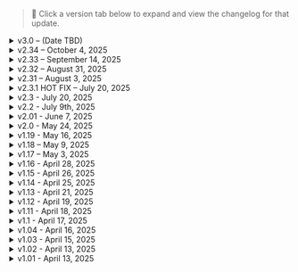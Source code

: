 > 📌 Click a version tab below to expand and view the changelog for that update.

<details>
<summary>v3.0 – (Date TBD)</summary>

# NEW GAME REQUIRED FOR 3.0!!!

Chrome and Blood 3.0 features a large gameplay rework that re-centers the list on meaningful progression, and brutal enemies. Changes include CyberwareEX additional slots, Better Netrunning subnet implementation, tuned ammo economy, weapons, driving, UI, graphics, enemy reinforcements, enemy alert state behaviour, and enemy quickhacking behaviour to match the new pacing. Additionally, mods that felt like overkill or random player cosmetics have been purged.

---

## CyberEx Slots tweaked to the following milestones:
- Extra Operating System Slot: `Edgerunner` 
- Extra Nervous System Slot: `Air Dash Level 3` 
- Extra Musculoskeletal System Slot: `Juggernaut` 
- Extra Frontal Cortex Slot: `Overclock Level 3` 
- Extra Cardiovascular Slot: `Adrenaline Rush Level 3` 
- Extra Integumentary Slot: `Built Different` 
- Extra Legs Slot: `Air Dash Level 1` 

---

## Better Netrunning Tweaks

The “one breach unlocks all” model has been removed. Networks now have independent security layers. You must breach *each subnet individually* (cameras, turrets, NPC access, etc.).

- Subnet access persists **8 in-game hours** after breaching a network before resetting.
- Remote Breach is now possible (cameras, turrets, vehicles, computers).
- Remote Breach success costs **100% total RAM**.
- Remote Breach failure **locks the network for 15 in-game minutes**.

### The following milestones are required to unlock quickhacks without the need for breaching (vanilla behaviour):

**Cyberdeck Tier**
- Basic Devices: `Tier 1 `
- Cameras: `Tier 2`
- Turrets: `Tier 3`
- NPCs (Covert): `Tier 3+` 
- NPCs (Combat): `Tier 4`
- NPCs (Control): `Tier 4+`
- NPCs (Ultimate): `Tier 5`

**INT Requirement**
- Basic Devices: `5 `
- Cameras: `9`
- Turrets: `12 `
- NPCs (Covert): `14 `
- NPCs (Combat): `16 `
- NPCs (Control): `18 `
- NPCs (Ultimate): `20` 

**Enemy Tier Caps (quickhacks will only work UP TO the enemy tier listed below)**
- NPCs (Covert): `Officer `
- NPCs (Combat): `Elite `
- NPCs (Control): `Boss`
- NPCs (Ultimate): `Maxtac`

---

## Armor Revamp (ArmorUp)

### What Changed
Armor is no longer passive damage reduction. It is now **Armor Integrity**, a consumable layer of protection that absorbs physical damage until depleted.

- 1 Armor = 1.5 Armor Integrity
- As long as Integrity > 0%, physical damage is reduced by **90%**
- 30% increased armor effectiveness (each point of armor grants 30% more damage reduction, meaning you stack reduction faster)
- Damage Reduction now reduces **integrity loss**, not incoming damage
- Integrity does **not** passively regenerate
- Must repair via Ripperdoc or ArmorUp consumables

This converts armor from infinite passive mitigation into a managed resource. The player is rewarded for timing, positioning, and disengagement.

---

## Combat & Enemy Scaling

### Player Scaling
Power creep at high levels has been toned down:
- Lvl 40: `-5% outgoing damage`
- Lvl 50: `-10% outgoing damage`
- Lvl 60: `-15% outgoing damage`
- Mechs take **1.0x** damage (was 1.5x)
- Monowire: `+10% baseline damage`

### Enemy Scaling
Enemies now scale harder back into the player at high levels:
- Lvl 40: `+4% damage to V`
- Lvl 50: `+8% damage to V`
- Lvl 60: `+12% damage to V`

### Bosses
- Non–Beat-on-the-Brat bosses:  
  - Health Multiplier:  `2.6×` (was 1.5×)  
  - Damage Multiplier: `1.3×` (was 1.2×)
- Beat on the Brat bosses:
  - Slight nerf to health and damage multipliers (more fair at low chrome)
- MAX-TAC:
  - Health Multiplier: `1.4×` (was 1.2×)  
  - Damage multiplier unchanged

---

## Economy Adjustments

- Increased buy price of **Memory Chips** (Neuralware)
- Increased buy price of **Sabbath Atelier Glock pistols**
- Removing weapon mods now require you to go to a vendor and pay a fee of 1k per mod upon selling the weapon, or dismantling the weapon altogether to get your mods back.

---

## Ammo & Crafting
- Slightly nerfed max ammo limits for sniper and shotgun weapons to 20 & 40 respectively.
- Increased the price multiplier for sniper and shotgun weapons to 10x and 20x respectively. (you can only even carry 20/40 at a time, so this evens out.)

**Craft Yields For Ammo Crafting**
| Type | Per Craft |
|------|-----------|
| Handgun | 72 |
| Heavy | 144 |
| Shotgun | 10 |
| Sniper | 5 |

Craft cost = 8 components → takes ~4–5 crafts to cap each ammo pool PER AMMO TYPE.
---

## Weapon Tweaks
### Nerfed armor piercing muzzle attachments to the following:
- Rare: `+10% headshot multiplier, +10% armor penetration `
- Epic: `+15% headshot multiplier, +15% armor penetration` 
- Legendary: `+20% headshot multiplier, +20% armor penetration`

---

## Driving & Handling

Vehicle physics reworked for more responsive handling:
- Easier drift entry and exit
- Higher responsiveness for braking/turning/acceleration

---

## LHUD & UI Tweaks

- LHUD UI elements contextual triggers tweaked to make more sense. Health and Stamina appear if not at 100% in combat, minimap appears when holding right click to zoom or in a vehicle, combat UI elements appear when weapon is drawn.
- Loot markers on the standard profile has been changed to "Line Of Sight" instead of only visible through scanning. Immersive profile is still *scanning only.*

---

## Graphical Tweaks

ENV Tuner settings adjusted to fix extreme glare and overbloom:
- Reduced blinding daylight exposure
- Improved nighttime visibility
- A custom Chrome & Blood HUD PAINTER preset was added to establish a color palette identity for the list.

---

## Enemy Reinforcements

- Minimum delay to call backup lowered to **18 seconds**

---

## Enemy Quickhacks & Netrunners

### Net Runners
- Netrunner spawn rates across different factions has been buffed across the board.
- Enemy behaviour concerning quickhacks has been nerfed. Only actual netrunners and elites/bosses can trace the player, after receiving a direct quickhack. (Previously, they could trace the player if ANY enemy on the network was hacked.)
- **NO** enemy types can utilize the system collapse quickhack anymore.

### Hacks
- Minimum time for quickhacks from same enemy: 20 seconds 
- Minimum Delay between any two hacks: 10 seconds

This means an individual enemy can only hack the player every 20 seconds, and globally the player can't be hacked more than once every 10 seconds.

---

## Stealth Behavior

- Enemies are now more cautious after entering an "alert" state (searching for the player, but not actively in combat) and have a randomized time range for when every enemy in the alert state will go back to normal. 

This will force the player to actually analyze each enemies patterns, and add an element of unpredictability.

---
## Mod Changes
### 🆕 Additions (General)

- Added **Armor Up** `v1.0.3`
- Added **More Cautious and Chaotic Enemies** `v1.0`
- Added **E3 Smart Windows** `v1.1`
- Added **Semimaru Quest Restart Bug Fix** `v1.1`
- Added **Silver Pixel Cinema Gates Game Bug Patch** `v1.0`
- Added **ENV Tuner** `v1.1.0.0s`
- Added **Engine Oil** `v3.81.4`
- Added **Stats Bar UI Fix** `v1.0.0`
- Added **Vehicle Handling Settings** `2.3.1`
- Added **Item Records Fixes** `v1.0`
- Added **Crimson Echo - HUD Painter Preset** `v1.0`
- Added **Better Netrunning Fix** `v0.6.2`
- Added **Even More Hackers (Global Hacking cooldowns)** `v1.0`
- Added **Extract Weapon Mods in Shops** `v2.1`
- Added **Ghosts of Night City Pt 1** `v2.21`
- Added **Ghosts of Night City Pt 2** `v2.21`
- Added **Echoes Of Loss** `v2.21`
- Added **People of Night City** `v2.21`
- Added **Echoes of Joy** `v2.22`
- Added **Realistics Faster Metro** `v1.1`
- Added **Better UI Charact Lighting - Portrait Edition** `v2.0`
- Added **City Of Dreams menu Backgrounds** `v1.5`
- Added **Immersive Vik** `v2.1`

---

### 🆕 Additions (Standard Profile)

- Added **Scav Jacket** `v1.2`
- Added **Bodytag** `v1.0`
- Added **Wraith's Coat** `v0.4`
- Added **Crystaljock Bomber Refit** `v1.3`
- Added **Alex's Pants** `v0.1`
- Added **Reeds Coat** `v0.8`
- Added **Oda's Panths** `v2.0`
- Added **Long Coat Dynamic** `v0.11`

---

### 🆕 Additions (Immersive Profile)

*(No immersive-only additions for this update)*

---

### 🔄 Updates (General)

- Updated **Virtual Atelier** to `1.4.7`
- Updated **Say Something Damn It** to `v1.12`
- Updated **Melee Attacks Fixes And Enhancements** to `v0.41.0`
- Updated **Romance Hangouts Enhanced** to `v2.3`
- Updated **Panam Romance Enhanced** to `v2.6.1`
- Updated **Judy Romanced Enhanced** to `2.4.1`
- Updated **Hot Fuzz** to `v3.1.2`
- Updated **Extra Iconics** to `v2.1`
- Updated **Camo Partial CD** to `v2.0.2`
- Updated **Trace Position Overhaul** to `v2.1.2`
- Updated **Radial Breach** to `1.2.2`
- Updated **Revised Backpack** to `v0.9.1.2`
- Updated **Immersive Fixers** to `1.v.1`
- Updated **Uqest Vehicle Motion Fixes** to `1.2`
- Updated **NCART Train Motion Fixers** to `v1.2`
- Updated **Gorilla Grapply** to `v1.4`
- Updated **Genesis** to `v0.9.6.1`
- Updated **458 Spider** to `v0.9.2.1`

- Updated **DLSS Swapper** to `1.2.1`
---

### 🔄 Updates (Standard Profile)

- Updated **Snake Sneaking Suit** to `v1.1`

---

### 🔄 Updates (Immersive Profile)

- Updated **Virtual Atelier Delivery** to `v1.0.9`

---

### 🗑 Removals (General)

- Removed **Natural Iris Glow**
- Removed **NPC CCXL Hair Mod**
- Removed **Beanie's CCXL Hair**
- Removed **Alocarme Hair 25**
- Removed **Better Armor Tooltips**
- Removed **Black Sclera Version - Kiroshi**
- Removed **Casion Aviators**
- Removed **CCXL Everyday Megapak**
- Removed **CCXL Sub Hair Pack AIO**
- Removed **CCXL Sub Hair Pack Frost**
- Removed **CC - Tied Up Hair**
- Removed **CyberEx Custom Expansion Mode Optional Config** (swapped for custom config)
- Removed **Cybereyes - Dual Moons**
- Removed **Cybereyes - Kiroshi**
- Removed **Cybereyes - Natural**
- Removed **Cybereyes - Phantom**
- Removed **FemV - Kylins Long Hair**
- Removed **Grenade Aim Slow Time**
- Removed **Hair 01 - Slickback Undercut**
- Removed **Kala's Messy Pixie Bob CCXL**
- Removed **Unlock Me a Slot and all associated weapon patches**
- Removed **ND_Adele Hair CCXL**
- Removed **ND_Elise Hair CCXL**
- Removed **ND _Mia hair CCXL**
- Removed **ND Updo Hair CCXL**
- Removed **Nova City - Night Vision**
- Removed **Rev's Cuts Hailey CCXL**
- Removed **Rogue's New Look**
- Removed **Rosanna Hair**
- Removed **Songbird's new look**
- Removed **Splash Logo City Nights**
- Removed **Unlock Me The Mods**
- Removed **Unlock Me Malorian**
- Removed **Veegee Pheonicia Hair**
- Removed **Veegee Roddy Hair**
- Removed **Monochrome UI HUD Painter Preset**
- Removed **Throwable Aim Slow Time**
- Removed **RAM Bar Fix** (replaced with Mod Settings version)
- Removed **Hyst Hair Collection**
- Removed **Multicolored Hair Pack**
- Removed **ND_Aeryn Hairs**
- Removed **Ripperdoc Service Charge**
- Removed **Nova City - Utils** (swapped with ENV Tuner)
- Removed **Health Perfect Display**
- Removed **Multicolored Hair Core**

---

### 🗑 Removals (Standard Profile)

*(No standard-profile-only removals for this update)*

---

### 🗑 Removals (Immersive Profile)

*(No immersive-profile-only removals for this update)*

---

**Live Hard. Die Chrome.**
</details>


<details>
<summary>v2.34 – October 4, 2025</summary>

## 🛠 Key Notes:
1. **You're a merc, V. Not a trash collector! (Economy Overhaul)**
   - **Core design:** Jobs and contracts (gigs, psychos, bounties) are now the main income source; loot serves as supplemental cash. This includes low-level bounty targets at NCPD type missions.
   - **Rewards: (100 - 20k range)** Boosted money shards, larger open-world money cache finds, and re-scaled activity earnings (fights, races, and arcades).
   - **Quests & Gigs: (15k - 100k range)** All fixer payouts re-tiered with clearer progression—late-game fixers (Rogue, Hands, Wakako) now pay significantly more.
   - **Cyberpsychos & Bounties: (35k - 60k range)** Non-lethal captures pay a premium; Named boss-level bounties deliver large single-contract rewards.
   - **Phantom Liberty: (15k - 200k range)** Hands and El Capitan gigs scaled up; main quest cash rewards up to 200k to reflect the high stakes of the PL DLC quest line.
   - **Prices & Sinks: (Least Expensive items - 20k / Most Expensive Items - 1 mil)** Weapons, vehicles, cyberware, and quickhacks re-priced to create a smoother mid-game and meaningful late-game economy.
   - **Sell Prices:** Weapons sell for `75%` less than vanilla prices, while cyberware sells for `25%` more. This was done to drive home the fact V is a merc who should be paid from jobs, not collecting & selling whatever trash they find on the street.
   
2. Minimal combat tweaks overall; Immersive profile received some more realism (reloading discards whatever ammo was still in your magazine) while the standard profile picked up FreeRunner.

3. Added some more graphical, clothing, vehicle, and QoL type mods.

4.  [Black Budget - Iconic Cyberarms Pack](https://www.nexusmods.com/cyberpunk2077/mods/24673) added to the list.

5.  "Romanced Enhanced" mods reenabled. "Romance Hangouts Enhanced" still disabled, pending updates.

6.  [FAQ](https://github.com/qcargile/Chrome-Blood/blob/main/Modlist/FAQ.md) created.

---

### 🆕 Additions (General):

- Added **Praedy’s 77 Rexture 2K** `v1.1`
- Added **Enable Advert Animations** `v2.11`
- Added **Elite Screen – Realistic** `v2.3.0`
- Added **Always Best Quality Adverts** `v4.0.2.31`
- Added **Actually Smart Weapons** `v3.1`
- Added **Tougher Security Turrets** `v0.1`
- Added **Ram Bar Fix – Mod Settings** `v1.0`
- Added **NCPD Cache – Unlock Me a Slot Patch** `v1.0`
- Added **Path of Glory Afterlife Scene Bug Fixes** `v1.0`
- Added **Path of Glory Shuttle Scene Restore Gun Equip** `v1.0`
- Added **Easier Counter Attack** `v1.0`
- Added **Air Inertia Returns** `v1.2`
- Added **Shuriken Tornado Grenade** `v1.0`
- Added **458 Spider** `v0.9.2`
- Added **Vehicle Resources** `v1.0.4`
- Added **Genesis X** `v0.9.5`
- Added **Auto Block Bullet and Deflect** `f1.01`
- Added **Health Percent Display** `v1.2`
- Added **Deceptious Quest Core Utilities and Settings** `v1.1.1`
- Added **Black Budget – Iconic Cyberarms Pack** `v1.1`
- Added **Repeatable NCPD Gigs** `v0.0.0.15`
- Added **Quest Vehicle Motion Fixes** `v1.0.0`

---

### 🔄 Updates (General):

- Updated **Ram Bar Fix** to `v1.2`
- Updated **Nitrous** to `v1.5.1`
- Updated **Reinforcements System** to `v1.1.3`
- Updated **Gone Away** to `v1.0`
- Updated **Rita Wheeler Romanced** to `v2.5.1`
- Updated **Aurore Romanced** to `v1.2.1`
- Updated **Deceptious Bug Fixes** to `v1.2.4`
- Updated **Ammo Limiter** to `v2.5.1`
- Updated **Encore** to `v3.0.1`
- Updated **Flaming Crotch Man** to `v2.0.1`
- Updated **Kabuki Gun Range Enhanced** to `v1.2.1`
- Updated **ETO 2K** to `v1.3`
- Updated **Parking Spots Enhanced** to `v1.2.3`
- Updated **Californication** to `v3.0.1`
- Updated **One More Light** to `v2.1.3`
- Updated **Hot Fuzz** to `v3.0.3`
- Updated **Cronos** to `v1.1`
- Updated **Max Tac Silencer** to `v1.1`
- Updated **Immersive Rippers Dogtown** to `v1.3`
- Updated **Inventory Adjustments Hub** to `v1.3`
- Updated **NCPD Cache – New Iconic Weapons** to `v1.0.1`
- Updated **Fix Advert Animations** to `v1.1`
- Updated **Browser Extension Framework** to `v0.9.7`
- Updated **AudioWare** to `v1.5`
- Updated **They Will Remember** to `v1.8`
- Updated **Flaming Crotch Man Romanced** to `v2.1`
- Updated **Californication** to `v3.1`
- Updated **Encore** to `v3.1`
- Updated **One More Light** to `v2.1.4`
- Updated **Hot Fuzz** to `v3.1`
- Updated **Better Quality Sort** to `v2.0`
- Updated **They Will Remember** to `v1.8.3`
- Updated **Untrack Quest Ultimate** to `v3.3.2`
- Updated **Native Settings UI Side Menu Addon** to `v1.3.11`
- Updated **Radial Breach** to `v1.1.3`
- Updated **CET** to `v1.37.1`
- Updated **Deceptious Quest Core** to `v3.1.2`
- Updated **Non-Canon Romances Enhanced**
- Updated **Chrome Ballistics – Weapon Rebalance** to `v2.31`

---
### Removals (General):

- Streamined AIO Hud
- All Vanilla Clothes Atelier Store
---

### 🆕 Additions (Standard Profile Only):

- Added **Monday Set – Archive XL** `v1.0`
- Added **Casual Style Outfit** `f1.01`
- Added **Combat Wear – Archive XL** `v1.0`
- Added **Tottes x Zwei Imperator Dress** `v1.0`
- Added **Snake Sneaking Suit** `v1.0`
- Added **Tactical Style Outfit Pt4** `v1.0`
- Added **Tactical Style Outfit Pt3** `f1.01`
- Added **Denim Edgerunner Set** `v3.0`
- Added **The RVC00n Dumpster 2** `v56.0`
- Added **Netrunner’s Coat – TQ – Jade (Fem)** `v1.0`
- Added **Netrunner’s Coat – TQ – Jade (Masc)**
- Added **TQT Atelier** `v1.1`
- Added **Axellysse – Street Outfit** `v1.1`
- Added **Free Runner** `v1.0.1`
- Added **Casual Style Outfit** `v1.0`
- Added **Snake Sneaking Suit (Fem)** `v1.0`

---

### 🔄 Updates (Standard Profile Only):

- Updated **Peachu Atelier Store** to `v10.0`
- Updated **Veegee Shop 3** to `v1.3.4`
- Updated **Axellysse Virtual Atelier** to `v4.1`
- Updated **NC Fashion Virtual Atelier** to `v10.0.0.0.g`

---

### 🆕 Additions (Immersive Profile Only):

- Added **Better Enemy Health Bar (LHUD)** `v1.0`
- Added **Preview Damage Color Fix (LHUD)** `v2.17.1`
- Added **Manual Reload** `v1.2.4`
- Added **Discard Ammo on Reload** `v1.2.8.5`

---

### 🔄 Updates (Immersive Profile Only):

- Updated **Pay to Go** to `v1.4`
- Updated **Fast Travel Time** to `v1.41`
- Updated **Wannabe Edgerunner** to `v2.3.2`

---

**Live Hard. Die Chrome.**
</details>


<details>
<summary>v2.33 – September 14, 2025</summary>

## SAVE COMPATIBLE WITH v2.32!! NEW GAME NOT NEEDED.

## 🛠 Key Notes:
1. General compatibility update for Cyberpunk 2077 official patch 2.31.  
2. Some mods have been temporarily disabled as they require updates for the latest game patch.  
3. Added a few extra weapons and immersive profile mods.  

---

### 🆕 Additions:

- Added **Fast Travel Time** `v1.2`
- Added **Pay to Go** `v1.3`
- Added **John Wick Combat Master Pistol** `v1.7`
- Added **Arasaka JSH-X12 Nobunaga** `v1.1`
- Added **Devil Sword Vergil** `v2.0.1`
- Added **Exclusive Items Unlocker** `v1.2`
- Added **Biotechnica Cache** `v1.0.2`
- Added **Biotechnica Cache - Unlock Me a Slot Patch** `v1.0`

---

### 🔄 Updates:

- Updated **General Shadows Fix** to `v0.75`
- Updated **Browser Extension Framework** to `v0.9.6`
- Updated **Trigger Mode Control** to `v2.8.1`
- Updated **Looting QoL** to `v1.8`
- Updated **Dark Future** to `v1.4.2`
- Updated **Loot Icons Extension** to `v1.53`
- Updated **Codeware** to `v1.18`
- Updated **Tyger Cache** to `v1.0.3`
- Updated **CET** to `v1.37`
- Updated **ArchiveXL** to `v1.26`
- Updated **Database Fixes** to `f1.09`
- Updated **RedData** to `v0.9`
- Updated **RedFileSystem** to `v0.15`
- Updated **Untrack Quest Ultimate** to `v3.3`
- Updated **RED4ext** to `v1.29.1`
- Updated **Ammo Limiter** to `v2.4`
- Updated **Radial Breach** to `v1.1.1`
- Updated **Say Something Damn It** to `v1.10.1`
- Updated **Auto Drive Enhanced** to `v0.0.0.14`
- Updated **Redscript** to `v0.5.31`
- Updated **Black Chrome** to `v1.1.10`
- Updated **Chrome Ballistics – Weapon Rebalance** to `v2.3`
- Updated **Chrome & Blood Modlist Settings** to `v1.17`
- Updated **Night City Visuals Nulled** to `v3.1.10`

---

### 🗑 Removals:

- Removed **King Code**
- Removed **Ugly Building Removed**
- Removed **Threadscape**
- Removed **CPU Optimization**

---

**Live Hard. Die Chrome.**
</details>


<details>
<summary>v2.32 – August 31, 2025</summary>

## SAVE COMPATIBLE WITH v2.31!! NEW GAME NOT NEEDED.

## 🛠 Key Notes:
1. This update introduces a new immersive profile built for **hardcore realism**, emphasizing gameplay over cosmetics or UI convenience:

   - **Dark Future**: Adds environmental darkness, needs management, and minimizes player reliance on UI.
   - **Immersive Cyberware**: Locks basic features like scanner, inventory, and healthbar behind cyberware upgrades.
   - **Limited HUD**: Disables key UI elements during combat, driving, and stealth to increase immersion.
   - **Wannabe Edgerunner**: Introduces cyberpsychosis mechanics as a tradeoff for excessive cyberware usage.
   - **Virtual Atelier Delivery**: Adds timed delivery delays to virtual shop purchases, encouraging planning.

   All cosmetic mods (e.g., body types, clothing, customization) are disabled in this profile to maintain focus on challenge and progression.  
   The standard profile remains unchanged with all customization and quality-of-life features intact.
2. Modded weapon progression has been reworked. Sabbath weapons now appear across Tiers 1–5 and are only accessible through their own atelier. Other added weapons appear in stores at level 33 or in secret placements.
3. Many bugs fixed, with major mod updates and compatibility checks.
4. CyberwareEX cyberware slot unlocks reworked to the following progression perk milestones:
   - Legs: `Air Dash 3/3`
   - Arms: `Ambidextrous`
   - Integumentary: `License To Chrome 2/3`
   - Cardiovascular: `Adrenaline Rush 3/3`
   - Frontal Cortex: `Overclock 3/3`
   - Eyes: `Focus 2/2`
   - OS: `Edgerunner`
5. Economy rebalance: increased payouts for quests, gigs, and shards. Cyberpsychos now reward 15,000 for kills and 25,000 for non-lethal takedowns.

---

### 🆕 Additions:

- Added **HD Reworked Project Ultra Quality** `v2.0`
- Added **Map Nuclear Explosion Fix** `v0.1`
- Added **Stamina Consumption Fix** `v1.0`
- Added **Bounty Class Stars Fix** `v1.0.0.2`
- Added **Ragdoll Execution Fix** `v1.0.2.0`
- Added **Animals Cache** `v1.0.3`
- Added **Animals Cache - Unlock Me A Slot Patch** `v1.0`
- Added **Auto Drive Enhanced** `v0.0.0.13`
- Added **Limited HUD** `v2.21.4`
- Added **Dark Future** `v1.4.1.0a`
- Added **Wannabe Edgerunner** `v2.3.1`
- Added **Immersive Cyberware** `v1.0.2`
- Added **Gold Plated Interface - Immersive Cyberware Patch** `v1.0.2`
- Added **Raito Labs - Immersive Cyberware Patch** `v1.1`
- Added **Stealth Runner - Immersive Cyberware Patch** `v1.0`
- Added **Raven Gemini II - Immersive Cyberware Patch** `v1.0.2`
- Added **Responsive V** `v1.3.1`
- Added **Say Something Damn It** `v1.9`
- Added **Nova City - Utils** `v1.2.0.0u`
- Added **Weapon Handling Control** `v2.2.1`
- Added **Humanity - Wannabe Edgerunner Compatibility Patch** `v1.0`
- Added **Buzzsaw VFX Fix** `v1.0`
- Added **Cyberware Improved** `v1.0`
- Added **Low Quality Crowd No More** `v0.15`
- Added **Ugly Building Removed** `v0.14`
- Added **High Res NPC Bodies** `v0.1`
- Added **Melee Weapon Pack** `v1.0`
- Added **M79 and MX25 Grenade Launchers** `v1.0`
- Added **Electric Hellfire** `v1.2`
- Added **Virtual Atelier Delivery** `v1.0.7`
- Added **The Tumbler** `v1.0.1`
- Added **Reinforcements System – Infinite Combat Loop Fix** `v1.1.1`
- Added **Input QoL** `v1.0`
- Added **Threadscape** `v1.1`
- Added **Disassembled Weapons for Recipes** `v1.0.1`
- Added **Hold to Overclock While Scanning** `v1.0.1`

---

### 🔄 Updates:

- Updated **Mute Loading ScreensPL** to `v1.3`
- Updated **Aim Reveals Enemies** to `vf1.03a`
- Updated **ArchiveXL** to `v1.25`
- Updated **Night City Things Nulled** to `v2.3.250720.0`
- Updated **Night City Fog Nulled** to `v3.1`
- Updated **Night City Visuals Nulled** to `v3.1.8`
- Updated **They Will Remember** to `v1.7.4`
- Updated **Reinforcements System** to `v1.1.2`
- Updated **Metro Pocket Guide** to `v1.2.1`
- Updated **Melee Attacks Fixes and Enhancements** to `v0.39`
- Updated **Retrothrusters QoL** to `v1.3`
- Updated **Gorilla Grapple** to `v1.3`
- Updated **Hot Fuzz** to `v3.0.2`
- Updated **Neural Chipware Expansion** to `v1.2.1`
- Updated **Rita Wheeler Romanced** to `v2.5`
- Updated **Quickhack Fixes** to `v1.2.20`
- Updated **Blur Begone** to `v1.25.3`
- Updated **Mox Cache New Iconic Weapons** to `v1.0.2`
- Updated **Ducati Supersport** to `v1.3`
- Updated **Mitsubishi Eclipse** to `v1.8`
- Updated **Better Bike Animations - Fem V** to `v1.01`
- Updated **Better Quality Sort** to `v1.2.2`
- Updated **Immersive Shooting AI** to `v1.0.2`
- Updated **Immersive Time Skip** to `v2.2.1`
- Updated **Flaming Crotch Man Romanced** to `v2.0`
- Updated **Weather Switcher** to `v1.6.1`
- Updated **Vehicle Summon Tweaks - Sorting** to `v2.3.1`
- Updated **Vehicle Summon Tweaks - Dismiss** to `v2.3.2`
- Updated **Vehicle Durability Display - Top** to `v1.1`
- Updated **More Mods More Fun** to `f1.03`
- Updated **New Quest - Encore** to `v3.0`
- Updated **Loot Icons Extension** to `v1.52`
- Updated **Immersive Bike Camera** to `v2.33`
- Updated **Untrack Quest Ultimate** to `v3.2`
- Updated **Native Settings UI Side Menu Addon** to `v1.3.9`
- Updated **New Quest - Californication** to `v3.0`
- Updated **Redscript and CET Mods Settings** to `v1.2.3`
- Updated **Improved NCPD Map Filters** to `v2.1.1`
- Updated **Audioware** to `v1.4.7`
- Updated **Economy Punk** to `v3.4`
- Updated **Virtual Atelier** to `v1.4.6`
- Updated **Devel Sixteen** to `v1.2`
- Updated **More Weapon And Inventory Filters** to `v2.1`
- Updated **Mark To Sell** to `v2.5.3`
- Updated **Enhanced Craft** to `v4.0.6`
- Updated **Revised Backpack** to `v0.9.1`
- Updated **Named Saves** to `v2.6.2`
- Updated **Muted Markers** to `v2.3.4`
- Updated **Always First Equip** to `v2.1.1`
- Updated **Virtual Car Dealer** to `v2.2.8`
- Updated **RedFileSystem** to `v0.14.1`
- Updated **RedData** to `v0.8.1`
- Updated **Extra Hands** to `v2.2.1`
- Updated **Alternative Berserk** to `v1.0.2`
- Updated **Custom Quickslots** to `v5.1.7`
- Updated **Immersive Fixers** to `v1.4`
- Updated **Heat Converter** to `v1.2.1`
- Updated **Megingjord** to `v1.3.3`
- Updated **Jarngreipr** to `v1.3.3`
- Updated **Extra Berserks** to `v1.2.2`
- Updated **Looting QoL** to `v1.7`
- Updated **Sort Ripperdoc Inventory** to `v1.1`
- Updated **Redscript** to `v0.5.30`
- Updated **Virtual Atelier Delivery** to `v1.0.7`
- Updated **Streaming Bug Workaround** to `v0.25`

---

### 🗑 Removals:

- Removed **2BT Mizutani Shion**
- Removed **Harder Gunfights**
- Removed **No Shooting Delay**
- Removed **Big Bad Burya**
- Removed **Advanced Implant Technologies – Virtual Atelier and Patches**
- Removed **Raito Labs – Virtual Atelier**
- Removed **DR-10 Wormhole and Patches**
- Removed **Enhanced Byakko**
- Removed **Herrera Outlaw Weiler**
- Removed **Laser Sword – Pulse**
- Removed **OneslowZZ Watches**
- Removed **T40 Uragan**
- Removed **Stealth Finishers**
- Removed **Wilson’s Sparkler**
- Removed **Prototype Thermal Longsword – Ignis**
- Removed **Cyberware Improved Series (replaced with new consolidated version)**
- Removed **Appearance Menu Mod**
- Removed **Ultimate Kill Counter**

---

**Live Hard. Die Chrome.**

</details>

<details>
<summary>v2.31 – August 3, 2025</summary>

## SAVE COMPATIBLE WITH v2.3.1!! NEW GAME NOT NEEDED.

## 🛠 Key Notes:
1. Continued compatibility, refinement, and performance tuning post-2.3.
2. More military gear, more outfit variety, and visuals.
3. Bugfixes and clean-up of broken/obsolete mods.

---

### 🆕 Additions:

- Added **Multicolored Hair Pack All in One** `v1.1`
- Added **Aeryn Hairs** `v1.0`
- Added **Vehicle Exit Fix** `v1.0`
- Added **Streaming Bug Workaround** `v0.12`
- Added **Smart Gun Lock Speed Fixes** `v1.0`
- Added **Quest Trigger Fixes** `v1.2`
- Added **Quiet Menus** `v2.30`
- Added **Axellysse - Execution Pants** `v1.0`
- Added **Baggy Street Pants – Both** `v1.0`
- Added **Breezy Shoe Emporium** `v2.0`
- Added **Kota Boots – Both V** `v1.0`
- Added **Tactical Style Outfit Pt 2** `v1.0`
- Added **Casual Style Outfit Pt31** `v1.2`
- Added **No Game Pause When Using Phone or Radio – All in One** `v1.0`
- Added **ReLUX – All Foods** `v1.0`
- Added **ReLUX – Delamain HQ**
- Added **ReLUX – El Coyote Cojo** `v1.0`
- Added **ReLUX – H10 V's Apartment** `v1.0`
- Added **Blur Begone** `v1.25`
- Added **Night City Fog Nulled** `v2.3.250728`
- Added **Night City Things Nulled** `v2.3.250720`
- Added **High Fashion Netrunner Suits** `v3.1.3`

---

### 🔄 Updates:

- Updated **Streamlined AIO** to `v1.21`
- Updated **They Will Remember** to `v1.6.1`
- Updated **Backpack Search** to `v1.2.1`
- Updated **Stealthrunner** to `v1.8.3`
- Updated **Military Combat Armor** to `v3.1`
- Updated **ReLUX – Misty's** to `v1.1.0`
- Updated **ReLUX – Vik's** to `v1.1.0`
- Updated **Ammo Limiter** to `v2.2.4`
- Updated **Eve Elysion Combat Outfit** to `v1.1`
- Updated **Axellysse Virtual Atelier** to `v3.5`
- Updated **Breezy's Thrift Shop** to `v24`
- Updated **Veegee Shop 3** to `v1.3`
- Updated **Audioware** to `v1.4.6`
- Updated **ETO 2K** to `v1.2`
- Updated **Nova City 2** to `v2.2.3`
- Updated **Immersive Bike Camera** to `v2.3`
- Updated **Kerry Interactions Enhanced** to `v2.1`
- Updated **River Romanced Enhanced** to `v2.4`
- Updated **Panam Romanced Enhanced** to `v2.6`
- Updated **Quickhack Fixes** to `v1.2.19`
- Updated **Judy Romanced Enhanced** to `v2.4`
- Updated **ReLUX – Afterlife** to `v1.2`
- Updated **ReLUX – Cottage** to `v1.1`
- Updated **ReLUX – Judy's Apartment** to `v1.1`
- Updated **ReLUX – River's House** to `v1.1`
- Updated **ReLUX – The Rescue** to `v1.2`
- Updated **Ricochet Redux** to `v4.1.2`
- Updated **Zenitex Virtual Atelier** to `v4.0.2`
- Updated **Zenitex Core Dependency** to `v3.2`
- Updated **Military Balaclava Pack** to `v1.3`
- Updated **Replace Weapon Mods** to `v1.3`
- Updated **Crafting Component Quantity Text** to `v0.0.0.5`
- Updated **Bikes of Dark Future** to `v1.23`
- Updated **Ripperdoc Service Charge** to `v1.4`
- Updated **Better Quality Sort** to `v1.2.1`
- Updated **Suppressor Pack 2 – Darker Textures** to `v1.1`
- Updated **Cyber Drift** to `v2.3`
- Updated **Chrome Ballistics – Weapon Rebalance** to `v2.1`
- Updated **Filter Saves By Lifepath and Type** to `v1.0`
- Updated **Nola and Aquelyras Feminine Atelier** to `v3.1`
- Updated **DLSS Swapper** to `v1.2.0.3`
- Updated **Deceptious Bug Fixes** to `v1.2.3`
- Updated **Elegant Outfit** to `v1.1`
- Updated **Swimwear Devil** to `v1.1`
- Updated **Swimwear Mystique** to `v1.2`
- Updated **Travel Outfit** to `v1.2`
- Updated **Techsuit with Cat Ears** to `v1.2`
- Updated **Tachy Outfit** to `v1.2`

> 🔄 Also updated and/or added **Scorpion Tank Military Series** including:
- Military Tactical Vest & Garment Support
- Military Panam Pants & Garment Support
- Military Armor Pads
- Military Ballistics Mask & Garment Support
- Military Combat Armor
- Ops-Core FAST Helmet & Garment Support
- Military Ballistic Vest (including Alt Pouches and Alt Vest)
- Military Combat Boots
- Zenitex Stealth Suit
- Zenitex Combat Googles
- Military Pistol Holsters & Garment Support
- Zenitex Military Backpack & Garment Support
- Military Combat Jacket & Garment Support
- Zenitex Combat Gloves & Garment Support
- Military Combat Pants & Garment Support

---

### 🗑 Removals:

- Removed **Wannabe Edgerunner**
- Removed **Quickhacks Memory Counter**
- Removed **Walk by Default**
- Removed **VTK Tattoo**
- Removed **Slaught-O-Matic QoL**
- Removed **Slaught-O-Matic Platinum**
- Removed **Slaught-O-Matic Jackpot**
- Removed **Neuro Tattoos**
- Removed **Enhanced Bullet Block and Deflect**
- Removed **CNRK-Tattoo Studio**
- Removed **Body Tattoo 04 Replacer**
- Removed **Eliminate Crouching and Aim Vignette**
- Removed **Quickhack Queue Devices**
- Removed **Night City Fog Nulled – Interior**
- Removed **Night City Fog Nulled – Exterior**
- Removed **Cyberarms Collection 2.0**
- Removed **Smart Frames Enhanced**
- Removed **Praedy's 77 Retexture**
- Removed **SCOFIL Virtual Atelier**
- Removed **Not So Good Draw Distance**
- Removed **Always Best Quality For Adverts**
- Removed **Eliminate Crouching and Aiming Vignetting Effects**
- Removed **Unchainned Texture - CHainned AIO**
- Removed **Humanity - W.E. Compatiblity Patch**
- Removed **Optical Camo Realism and Utility** (Not needed as we have Optical Camo Realism and Utility - Partial CD)

---

**Live Hard. Die Chrome.**

</details>


<details>
<summary>v2.3.1 HOT FIX – July 20, 2025</summary>

## 🛠️ Key Notes:
1. Mainly just key updates to mods for 2.3 that were causing bugs.  
2. Also added [Eve Elysion Combat Outfit](https://www.nexusmods.com/cyberpunk2077/mods/22803) cause I thought it looked badass :p

---

### 🆕 Additions:

- Added **Lamborghini Murciélago** `v1.0`  
- Added **Night City Fog Nulled – Heavy Hearts** `v1.0`  
- Re-added **Streamlined HUD** (updated for 2.3) `v1.2`
- Added **Eve Elysion Combat Outfit** `v1.0`

---

### 🔄 Updates:

- Updated **Extra Hands** to `v2.2`  
- Updated **Fix Flickering Particles** to `v0.12`  
- Updated **Inplace Sectors Nulled** to `v0.12`  
- Updated **Not So Good Draw Distance** to `v3.01`  
- Updated **Night City Fog Nulled – Exterior** to `v2.3.250720`  
- Updated **Night City Fog Nulled – Interior** to `v2.3.250720`  
- Updated **NC Fashion Virtual Atelier** to `v9.0`

---

### 🗑 Removals:

- Removed **R35 Nomad**  
- Removed **Infinite Wave**

---

**Live Hard. Die Chrome.**

</details>


<details>
<summary>v2.3 - July 20, 2025</summary>

## SAVE COMPATIBLE WITH CHROME AND BLOOD v2.2 AND GAME PATCH 2.21!!! NEW GAME NOT NEEDED.

## 🧠 Key Notes:
1. Full updates for patch 2.3. Please report any and all bugs as you find them. I did my best to eliminate mods that were broken, but there's bound to be things I missed.
2. Introduction of [Chrome Ballistics - Weapon Rebalance](https://www.nexusmods.com/cyberpunk2077/mods/22819?tab=description) to bring weapon base DPS to that low TTK mark that we all enjoy.
3. General mod updates, as always.
4. Harder Gunfights & No Shooting Delay have been disabled while i test how I like [Immersive Shooting AI](https://www.nexusmods.com/cyberpunk2077/mods/22782)

---

### 🆕 Additions:

- Added **Removed Aiming and Crouching Vignetting Effects** `v1.0`  
- Added **Not So Good Draw Distance** `v3.0`  
- Added **Immersive Shooting AI** `v1.0.1`  
- Added **Camo Realism** `v1.1`  
- Added **Crystal Coat Fix** `v5.3`  
- Added **Infinite Wave** `v1.1`
- Added Chrome Ballistics - Weapon Rebalance `v1.0`


---

### 🔄 Updates:

- Updated Chrome and Blood Modlist Settings to `1.14`
- Updated **Always Best Quality Adverts** to `v4.0.2.3`  
- Updated **Unchainned Textures – Chainned AIO** to `v5.2`  
- Updated **Mod Settings** to `v0.2.21`  
- Updated **ArchiveXL** to `v1.24`  
- Updated **Red4ext** to `v1.28`  
- Updated **Cyber Engine Tweaks** to `v1.36`  
- Updated **Input Loader** to `v0.2.3`  
- Updated **Quickhack Fixes** to `v1.2.18`  
- Updated **Non-canon Romances Enhanced** to `v1.0.1`  
- Updated **HUD Painter** to `v1.2`  
- Updated **Cop Killer** to `v2.26`  
- Updated **Trigger Mode Control** to `v2.7.8`  
- Updated **Ultimate Kill Counter** to `v1.14`  
- Updated **Nighty City Visuals Nulled** to `v2.3.250718`  
- Updated **Dog Town Visuals Nulled** to `v2.3.250718`  
- Updated **Cleaner Main Menu And Pause Menu** to `v2.3`  
- Updated **The Passenger Settings** to `v2.0`  
- Updated **Neural Chipware Expansion** to `v1.2`  
- Updated **Ammo Limiter** to `v2.2.3`  
- Updated **RedFileSystem** to `v0.14`  
- Updated **RedData** to `v0.8`  
- Updated **Muted Markers** to `v2.3.3`  
- Updated **Quickhack Hotkeys** to `v2.3`  
- Updated **Database Fixes** to `v1.08`  
- Updated **Economy Punk** to `v3.2`  
- Updated **Codeware** to `v1.17`  
- Updated **TweakXL** to `v1.11`  
- Updated **Virtual Car Dealer** to `v2.2.7`  
- Updated **Untrack Quest Ultimate** to `v3.1.1`  
- Updated **They Will Remember** to `v1.5.4`

---

### 🗑 Removals:

- Removed **Judy Message Tweaks**  
- Removed **Prop Paradise**  
- Removed **Slow Firing Rate on Longer Saves Bug Fix**  
- Removed **Guns Redone Overhauled**  
- Removed **JSK Better Mod Settings**  
- Removed **FERRARI SF90 XX STRADALE**  
- Removed **Streamlined HUD**

---

**Live hard. Die Chrome.**

</details>


<details>
<summary>v2.2 - July 9th, 2025</summary>

<details>
<summary>SAVE COMPATIBLE WITH v2.01 BY FOLLOWING THESE STEPS!</summary>

1. Travel to V's H10 starting apartment.
2. Make sure Judy/Panam/River/Kerry is not currently visiting AND that you do not have the Long/Short stay options waiting in the phone message(s) from the I really want to stay at your House mod series
3. Make a new manual save, and exit the game
4. Update the list
5. Reload the save you made in step 2, and you should be good to go. THIS WORKED FOR ME BUT I CAN NOT GUARANTEE 100% SAVE SAFES, YOU HAVE BEEN WARNED!

</details>

## ⚔️ Chrome & Blood v2.2 – Total Damage Rebalance

### 🧠 Key Notes:
1. Complete revamp of damage and weapon scaling, aiming for low TTK, and bringing every weapon archetype up to end game status. If you want to use a pistol the entire game, that's what I'm trying to make possible.
2. Huge list bloat purge to improve stability and fix a lot of user-reported bugs.
3. Standard mod updates to incorporate new features from authors.
4. More content through gun/clothing/vehicle mods.

---

### 🗑 Removals:

Removed All Advert Part 1  
Removed All Advert Part 2  
Removed All Advert Part 3  
Removed VTK Vanilla HD Body  
Removed Apartment Cats - Corpo Plaza  
Removed Apartment Cats - Dogtown  
Removed Apartment Cats - Japantown  
Removed Apartment Cats - Northside Motel  
Removed Apartment Cats - The Glen  
Removed Atone - Reset your Street Cred  
Removed Balatro Joker Locations  
Removed Bridging the Gap  
Removed Car Modification Shop  
Removed Combined Weapon Sound Mod  
Removed Dance Off  
Removed Dark Matter Club  
Removed DLC Liberation Protocol  
Removed Dogtown Airship  
Removed Dogtown Car Meet  
Removed E3 Smart Windows  
Removed Enable Advert Animations  
Removed Give Crafting Materials Widget  
Removed Higher TV Quality  
Removed Main Menu Music Replacer  
Removed Iconic Cyberware Store  
Removed Idle Anywhere  
Removed Immersive Bartenders  
Removed Immersive Food Vendors - Dogtown  
Removed Immersive Food Vendors  
Removed NCPD Hotline  
Removed Lean Anywhere  
Removed Lifepaths Matter  
Removed No Crowd Panic from Devices  
Removed No Crowd Panic from Stealth Activity  
Removed Open Road  
Removed NCI Watson  
Removed NCI Westbrook  
Removed Pet Your Cat  
Removed Playable Arcade Machines  
Removed Player Character Editor  
Removed Preem Scanner - Monochrome Addon  
Removed Preem Scanner - No Line Effect  
Removed Ragdoll Physics Overhaul  
Removed Really Want to Stay at Your House - Judy  
Removed Really Want to Stay at Your House - Kerry  
Removed Really Want to Stay at Your House - Panam  
Removed Really Want to Stay at Your House - River  
Removed Replacement Holy for Fast Travel  
Removed Restore Nebular  
Removed Sit Anywhere  
Removed Immersion Patch - The Hunt Missing Audio Patch  
Removed V's Edgerunners Mansion  
Removed Virtual Atelier Browser Extension  
Removed World Advert Configurator  
Removed NCI Santo Domingo  
Removed NIGHT CITY ALIVE  
Removed Night City Recolor  
Removed Dynamic Cherry Blossoms  
Removed NCI City Center  
Removed Diverse Death Screens  
Removed Ultra Fog Lite  
Removed Authentic Shift  
Removed Hotscenes  
Removed Hotscenes Addon  
Removed Missing Persons - Fixers Hidden Gems  
Removed NCI Heywood  
Removed NCI Badlands and Pacifica  
Removed Night City Interactions - Core  
Removed Advert Controller  
Removed Iconic Shops

---

### 🆕 Additions:

Added Sport Outfit v1.3  
Added ETO 2k v1.1  
Added Nova Scanner v1.0.2  
Added Nova Scanner - Alternate Reticle v1.0.2  
Added Axellysse - Virtual Atelier v3.3  
Added Axellysse Sport Set v1.0  
Added Sweet Summer Dress - Fem V v1.0  
Added EVE Nikke Boots v1.0  
Added Glamor Biker Outfit v1.0  
Added Casual Style Outfit Pt30 v1.04  
Added Crop Top Vol 6  
Added Nikke Scarlet Outfit and Hair v1.0  
Added Streetwear Pt3 - Male Only v1.0  
Added Nikke Modernia Outfit and Hair v1.0  
Added Tottes Segmenta v1.1  
Added Sporty Cropped Jacket - No Decals v1.0  
Added Vonnie Top v1.0  
Added Suppressor Pack 2 - v1.0  
Added Ruched Skirt v1.0  
Added Bugatti Tourbillion  
Added Dusty Eve Midsummer Alice v1.0  
Added Pistol Pack 3 - All Weapons and Attachment v1.0  
Added Mini Jumpsuit Fem V v1.0  
Added Dusty InesSuit v1.1  
Added SCOFIL Kriostech Military Outfit v1.0  
Added SCOFIL Virtual Atelier v1.1  
Added Tottes Braindance and Chill v1.0  
Added Axellysse Tech Top v1.1  
Added Rogue's Short Tank v1.0  
Added Casual Style Outfit Pt28 v1.0  
Added Tachy Outfit v1.0  
Added Lotus Evija v1.2  
Added Lotus Evija - Handling Update v1.21  
Added Vehicle Summon Tweaks - Sorting v2.2.2  
Added Four Seconds Outfit v1.0  
Added R35 Nomad Main v1.04  
Added Dark Flow Outfit v1.1  
Added Void Ducati Supersport v1.0.2

---

### 🔄 Updates:

Updated NCPD Cache - New Iconic Weapons to v1.0  
Updated Breezy's Thrift Shop to v22  
Updated NC Fashion Virtual Atelier to v9.0  
Updated Alvarix Custom Store Atelier to v3.4.1  
Updated N3 Atelier to v1.0  
Updated Tottes Atelier 2 to v1.18  
Updated Peachu Atelier Store to v9.0  
Updated Female Virtual Boutique to v5.8  
Updated They Will Remember to v1.5  
Updated Sabbath Virtual Atelier - Rare Attachments to v1.26  
Updated Extra Iconic to v2.0.3  
Updated Economy Punk to v3.0  
Updated Night City Fog Nulled - Exterior to v2.21  
Updated Night City Fog Nulled - Interior to v2.21  
Updated Dog Town Visuals Nulled to v2.21  
Updated Inventory Adjustments Hub to v1.2  
Updated Improved Distant Shadows to v0.3  
Updated Vehicle Summon Tweaks - Dismiss to v2.2  
Updated Quickhack Hotkeys to v2.2  
Updated Always First Equip to v2.1  
Updated Mod Settings to v0.2.18  
Updated Trigger Mode Control to v2.7.6  
Updated Immersive Timeskip to v2.2  
Updated Ammo Limiter to v2.1  
Updated Deceptious Bug Fixes to v1.1.16  
Updated One More Light to v2.1.2  
Updated Evelyn's Dress Variants to v4.0  
Updated Californication to v2.4  
Updated Hot Fuzz to v2.4  
Updated Immersive Rippers to v2.5  
Updated Bolt Shots Penetrate Cover to v1.0.3  
Updated Tyger Cache to v1.0.1  
Updated Mox Cache to v1.0.1  
Updated Better Quality Sort to v1.2  
Updated Appearance Menu Mod to v2.12.5  
Updated Immersive Fixer to v1.3.4  
Updated Reinforcements System to v1.0.6  
Updated Neuralware - Chipware Expansion to v1.1.12  
Updated Virtual Atelier to v1.4.5  
Updated Redscript and CET Mods Settings to v1.2.2  
Updated Chrome and Blood Modlist Settings to v1.13

---

**Live hard. Die Chrome.**

</details>


<details>
<summary>v2.01 - June 7, 2025</summary>

## SAVE COMPATIBLE WITH v2.0!! NEW GAME NOT NEEDED.

This will likely be the final update before the arrival of patch **2.3**.

**IMPORTANT:** Ahead of the 2.3 patch, make sure you [disable auto updates](https://wiki.redmodding.org/cyberpunk-2077-modding/for-mod-users/users-modding-cyberpunk-2077/users-downgrading-preventing-auto-updates) on Steam or GOG.  
Chrome & Blood **will not update** to 2.3 until *all major frameworks* have been verified and updated by the community.

### 🔑 Key Notes:
1. **Ammo Limiter** introduced to encourage actual inventory management — no more carrying infinite ammo into every fight.
2. **Damage Scaling and Balance - Extended** (created by me) added for additional tuning options.
3. More **weapon customization** with added suppressors and muzzles.
4. General mod maintenance and updates across the board.

---

### 🎮 Gameplay Additions:
- **Muzzle Attachment Pack** `v1.0`
- **Suppressor Pack** `v1.1`
- **Humanity - Cyber Psycho Missions** `v1.0`
- **Humanity - Cyber Psycho (Wannabe ER Patch)** `v1.0`
- **Ammo Limiter** `v1.2`
- **Bounties Restored** `v1.0.2`
- **SF90 Stradale** `v1.4`
- **Militech Particle Beam Rifle** `v1.2`
- **Damage Scaling and Balance - Extended** `v2.0`

---

### 🎨 Cosmetic Additions:
- **Alternative Hair Material** `v0.1`
- **Knotted Tee** `v1.0`
- **Axellysse - Butterfly Dress** `v1.0`
- **Eclipse Top** `v1.0`
- **Boudoi Pt 26** `v1.0`
- **LUT Switcher - Nova LUT Pack (HDR ONLY)** `v1.3.0`

---

### 🔄 Updates:
- **Chrome and Blood Modlist Settings** `v1.12`
- **Alvarix Custom Store** `v3.3.2`
- **Black Chrome** `v1.1.9`
- **Neuralware - Chipware Expansion** `v1.1.11`
- **Deceptious Bug Fixes** `v1.1.12`
- **Trigger Mode Control** `v2.7.5`
- **Movement and Camera Tweaks** `v1.41`
- **They Will Remember** `v1.4.2.1`
- **Deceptious Quest Core** `v3.1.1`
- **General Shadows Fix** `v0.61`
- **Night City Interactions - Core** `v3.5.3`
- **Advert Controller** `v4.02`
- **Virtual Atelier** `v1.4.4`
- **NCPD Uniform** `v1.1`
- **Sabbath Weapons and Attachment Shop** `v1.20`
- **Quickhack Fixes** `v1.2.17`
- **Reinforcements System** `v1.0.4`

---

### 🗑 Removals:
- **ICONIC - Character Creation Icon Framework**
- **Dodge RAM TRX**
- **Preem Weaponsmith**
- **Bai Moqing's Outfit**
- **Realistic Facial Details**
- **Scarlet's Outfit**
- **Togglable Feet**
- **Ultra Skin**

---

**Live hard. Die Chrome.**

</details>


<details>
<summary>v2.0 - May 24, 2025</summary>

<details>
<summary>SAVE COMPATIBLE WITH v1.19 BY FOLLOWING THESE STEPS!</summary>

1. Travel to V's H10 starting apartment.
2. Make a new manual save, and exit the game
3. Update the list
4. Reload the save you made in step 2, and you should be good to go. THIS WORKED FOR ME BUT I CAN NOT GUARANTEE 100% SAVE SAFES, YOU HAVE BEEN WARNED!

</details>

## 🚨 Chrome & Blood v2.0

Welcome to **Chrome & Blood v2.0** — a monumental update that trims bloat, boosts stability, and introduces the long-awaited [**Reinforcements mod**](https://www.nexusmods.com/cyberpunk2077/mods/21532) by [Phoenicia](https://next.nexusmods.com/profile/Phoenicia4?gameId=3333).

### 🔑 Key Points:
1. Removed tons of problematic and bloat-heavy mods.
2. Updated numerous core mods.
3. Slightly reworked vehicle handling and responsiveness.
4. **Added Reinforcements** — factions can now **call in backup mid-fight**. Even a street-level brawl can snowball into a multi-wave firefight. **Arasaka, Militech, and Animals** will hit you hardest, while groups like **Scavs** or **Voodoo Boys** provide a more manageable threat.

> 💡 **Tip:** Prioritize enemies who are attempting calls. On faction turf? Hit fast and vanish — reinforcements don't hesitate.

---

### 🆕 Additions:
- **Reinforcements System** `v1.0.2`
- **Missing Persons - Fixers Hidden Gems** `v2.2.2`
- **Limited Slip Differential** `v2.21.2`
- **Cyber Grip - NFS** `v2.2.1`
- **Psycho Killer Reward - Restored** `v1.0`
- **NCPD Uniform 2.0** `v1.05`
- **Tottes Netrun Outfit** `v1.2`

---

### 🔄 Updates:
- **Chrome and Blood Modlist Settings** `v1.11.1`
- **Codeware** `v1.16`
- **Deceptious Bug Fixes** `v1.1.11`
- **Hotscenes** `v5.32.1`
- **Revised Backpack** `v0.9.9`
- **Muted Markers** `v2.3.2`
- **Mark to Sell** `v2.5.2`
- **Enhanced Craft** `v4.0.5`
- **Always First Equip** `v2.0.8`
- **Yusei's Virtual Atelier** `v1.5`
- **Quickhack Fixes** `v1.2.16`
- **Tony's Adult Store** `v4.4`
- **Immersive Rippers** `v2.4`
- **Night City Interactions - Core** `v3.5`
- **NCI Addon - Heywood** `v1.3`
- **NCI Addon - Badlands & Pacifica** `v1.4`
- **More Mods More Fun** `v1.02`
- **Audioware** `v1.4.3`
- **ArchiveXL** `v1.23`
- **Neuralware - Chipware Expansion** `v1.1.9`
- **Veegee Shop 3** `v1.2.1`
- **ND Mini Dress with Dress** `v1.1`
- **Nitrous** `v1.4.1`

---

### 🗑 Removals:
- 4K Hand Cursor
- Actually Smart Weapons
- Dynamic License Plates
- Airstrike Fix
- Auto Drive
- Blade from the Bits
- Campo Orta
- Charm Quickhack
- Clear Windows - Cars Edition
- Comfy Living Props Vol. 1 & 2
- Custom Level Cap
- Cyberarms Patch
- Divided Faster Projectiles
- Dynamic NPC Items
- Endgame Rewards Expanded
- Fire and Explosions Texture Overhaul
- Gambling Props
- Gambling System - Roulette
- Gamepad Button Hold Indicator Fix
- Gripped Up
- H10 Apartment E3 Advertisements
- Here's Johnny
- Immersive Interactions
- Jenkins Tendons Airborne
- Jig Jig Unleashed
- Knife and Bullet Wounds
- Make All Vehicles Unlockable
- Nano Drone
- Night City Immersive Debris
- No More Duplicate NPC
- No Shoot Block When Aiming at Friendly NPCs
- Persistent Thrown Melee
- Phoebe Killer Leggings
- Radio OST
- Rebecca's Apartment DLC
- Remove Unremovable Scopes
- Smoother Dodge and Dash
- Stencil Text Enhanced
- Tartarus
- Trailer Home
- Vehicle Summon Tweaks - Paid Summon
- Need More Smoke
- Vehicle Smart Weapon
- Better Traffic Lights
- Better Crosswalks
- Cyber Grip - Increase
- Gambling System - Blackjack
- Fire FX Extras
- SCPIT - Dominant
- Lizzie's Braindances

---

**Live hard. Die Chrome.**

</details>


<Details> 
<summary>v1.19 - May 16, 2025</summary>

# SAVE COMPATIBLE WITH v1.18! NEW GAME NOT NEEDED.

### **🛠️ Patch Notes - `v1.19` - Update Patch**  

Another patch aimed at keeping the modlist up to date.  
**Key Points:**  
1. Updated several mods.  
2. Minor balancing tweaks (again).  
3. More clothing mods.  
4. Removed some slightly problematic mods.  

---

#### **🔄 Updates:**  
- Updated **Chrome and Blood Modlist settings** to **`v1.10`**
- Updated **Sabbath Weapons and Attachments Virtual Atelier** to **`v1.19`**  
- Updated **Nola and Aquelyras** to **`v2.9`**  
- Updated **Virtual Atelier** to **`v1.4.1`**  
- Updated **Dodge Ram TRX** to **`v0.5`**  
- Updated **Neuralware - Chipware Expansion** to **`v1.1.7.0.b`**  
- Updated **Granite Coat** to **`v1.2`**  
- Updated **Granite Top** to **`v1.2`**  
- Updated **The Bean Trunk - Virtual Atelier** to **`v2.19`**  
- Updated **Dusty Virtual Atelier** to **`v36`**  
- Updated **Veegee Shop 2** to **`v2.3`**  
- Updated **Alternative Quest Icons** to **`v1.2`**  
- Updated **Quickhack Fixes** to **`v1.2.14`**  
- Updated **SCPIT Engine Tweaks and Breathing** to **`v3.20.4`**  
- Updated **Rita Wheeler Romanced** to **`v2.4`**  
- Updated **They Will Remember** to **`v1.3.5`**  
- Updated **Lizzie's Braindances** to **`v2.05`**  
- Updated **Tony's Adult Store** to **`v4.2`**  
- Updated **Immersive Fixes** to **`v1.3.3`**  
- Updated **Ripperdoc Service Charge** to **`v1.3`**  
- Updated **Tottes Atelier 2** to **`v1.15`**  
- Updated **ND Female Virtual Boutique** to **`v5.7`**  
- Updated **Redscript and CET Mods Settings** to **`v1.2.2`**  
- Updated **Untrack Quest Ultimate** to **`v3.1`**  
- Updated **Hotscenes** to **`v5.31.1`**  
- Updated **Auto Drive** to **`v0.0.0.33`**  
- Updated **NC Fashion Virtual Atelier** to **`v9.0`**  

---

#### **🆕 Additions:**  
- Added **Crop Top Vol 5** **`v1.0`**  
- Added **Basic Cropped Tank** **`v2.0`**  
- Added **Rocker Corset** **`v1.0`**  
- Added **Hoodie Vest** **`v2.0`**  
- Added **Overalls Dress** **`v2.0`**  
- Added **Crop Top Vol 4** **`v2.0`**  
- Added **Lazy Boy Shorts** **`v1.0`**  
- Added **Pullover Crop** **`v2.0`**  
- Added **Unzipped Hoodie** **`v2.0`**  
- Added **Crop Top Vol 3** **`v2.0`**  
- Added **Cozy Cropped Sweater Vol 2** **`v2.0`**  
- Added **Cozy Cropped Sweater** **`v2.0`**  
- Added **Aurore's Pants** **`v1.0`**  
- Added **Evelyn's Dress Variants** **`v3.0`**  
- Added **Tight Jeans** **`v1.5`**  
- Added **Chic Skirt** **`v1.5`**  
- Added **Crop Top Variants** **`v2.0`**  
- Added **Johnny's Alt Pants** **`v2.5`**  
- Added **Edgerunner FEM V** **`v4.0`**  
- Added **BetterHMGs Nerfed** **`v1.0.0.6`**  

---

#### **🗑 Removals:**  
- Removed **Faster Elevators**  
- Removed **Modern Combat and FPS Effects**  
- Removed **Dynamic Graffiti**  
- Removed **Improved Environment LODs**

---

**Live Hard. Die Chrome.**  

</Details>


<Details> 
<summary>v1.18 – May 9, 2025</summary>

# SAVE COMPATIBLE WITH v1.17!! NEW GAME NOT NEEDED.

### **🛠️ Patch Notes - `v1.18` - Major Update**  

Huge patch aimed at keeping the modlist up to date.  
Update key points:  
1. Updated several mods.  
2. Significantly tweaked combat balancing. Playstyles that were not feasible due to overtuned enemies should feel much better.  
3. Added more clothing mods, graphics mods, and gameplay mods to help with player survivability.  
4. Added **Simple Flashlight**. *(Default Keybind set to Mouse Button 5)* Should significantly help with dark spaces in Night City.  

---

#### **🔄 Updates:**  
- Updated **Stealthrunner** to **`v1.8.2`**  
- Updated **TweakXL** to **`v1.10.10`**  
- Updated **Movement and Camera Tweaks** to **`v1.4`**  
- Updated **Veegee Shop 3** to **`v1.1.8`**  
- Updated **Military Balaclava Pack** to **`v1.1`**  
- Updated **Military Tactical Vest** to **`v3.4`**  
- Updated **ND Female Virtual Boutique** to **`v5.6`**  
- Updated **Mayo Virtual Atelier** to **`v1.2`**  
- Updated **Military Combat Jacket** to **`v1.2`**  
- Updated **Military Armored Ballistic Vest Garment Support** to **`v3.2`**  
- Updated **Military Armored Ballistic Vest** to **`v3.3`**  
- Updated **Military Panam Pants** to **`v3.4`**  
- Updated **Zenitex Atelier** to **`v3.9.3`**  
- Updated **Rockergirl Atelier** to **`v2.2`**  
- Updated **The Bean Trunk - Virtual Atelier** to **`v2.18`**  
- Updated **General Shadows Fixes** to **`v0.4`**  
- Updated **Nylon Pantyhose** to **`v2.2`**  
- Updated **Native Settings UI Side Menu Addon** to **`v1.38`**  
- Updated **Hotscenes** to **`v5.31`**  
- Updated **Redscript and CET Mods** to **`v1.2.1`**  
- Updated **NC Fashion Atelier** to **`v9.0`**  
- Updated **Judy Identity Privacy** to **`v1.1`**  
- Updated **Tottes Atelier 2** to **`v1.14`**  
- Updated **Advert Controller** to **`v4.0`**  
- Updated **Androids Adverts Extended** to **`v1.16`**  
- Updated **Immersive Night City Fixes** to **`v0.12`**  
- Updated **They Will Remember** to **`v1.3.4`**  
- Updated **ND After Midnight Outfit** to **`v1.1`**  
- Updated **Hyst Atelier Store** to **`v1.21`**  
- Updated **Quickhack Fixes** to **`v1.2.1`**  
- Updated **Lizzie's Braindances** to **`v2.4.1`**  
- Updated **Trigger Mode Control** to **`v2.7.3`**  
- Updated **Raetelier 2** to **`v1.3`**  
- Updated **Military Armor Pads** to **`v3.2.4`**  
- Updated **Breezy's Thrift Shop** to **`v17`**  
- Updated **Wannabe Edgerunner** to **`v2.2.6`**  
- Updated **Tony's Adult Store** to **`v4.1`**  
- Updated **Hotscenes Addon** to **`v5.23.2`**  
- Updated **Nova City 2** to **`v2.1`**  
- Updated **ReLUX - The Rescue** to **`v1.1.2`**  
- Updated **ReLUX - Misty's** to **`v1.0`**  
- Updated **ReLUX - Judy's Apartment** to **`v1.0.5`**  
- Updated **ReLUX - Afterlife** to **`v1.1.2`**  
- Updated **Dogtown Visuals Nulled** to **`v2.21.250504`**  
- Updated **Night City Visuals Nulled** to **`v2.21.250505`**  
- Updated **Weather Switcher** to **`v1.4`**  
- Updated **Mitsubishi Eclipse GSX** to **`v1.3`**  
- Updated **Cyborg Skull Mask** to **`v1.3`**  
- Updated **River Romanced Enhanced** to **`v2.3.1`**  

---

#### **🆕 Additions:**  
- Added **Cub's Closet** **`v12`**  
- Added **Military Combat Pants Garment Support** **`v1.2`**  
- Added **The Lamp Lighter - StreetlampTimeScale** **`v1.8`**  
- Added **Simple Flashlight** **`v2.5`**  
- Added **Night City Fog Nulled - Interior** **`v2.21.250504`**  
- Added **Night City Fog Nulled - Exterior** **`v2.21.250504`**  
- Added **Untrack Quest Ultimate** **`v3.0`**  
- Added **GRO Armor Pieces Improvements** **`v2.1`**  
- Added **Mayo Bootcut Pants** **`v1.0`**  
- Added **High Waist Leggings** **`v1.0`**  
- Added **Mayo Short Skirt** **`v1.0.1`**  
- Added **Mayo Tank Top** **`v1.0.1`**  
- Added **Net Pozer Jacket and Cyberdeck** **`v1.5`**  
- Added **Monochrome Clothing** **`v1.1`**  
- Added **Mayo - Long Zip Pants and Top Outfit** **`v1.0`**  
- Added **Mayo Low Waist Leggings** **`v1.0`**  
- Added **Mayo - Joggers** **`v1.0`**  
- Added **Mayo - Zip Up Shorts** **`v1.0`**  
- Added **Mayo - Late Night Outfit** **`v1.0`**  
- Added **Mayo - Mini Shorts** **`v1.0`**  
- Added **Mayo - Hot Dress** **`v1.0.1`**  
- Added **Backless Romper** **`v1.0`**  
- Added **Mayo - Goth Dress** **`v1.0`**  
- Added **Alkaline M Flat** **`v1.0`**  
- Added **Alkaline F Flat** **`v1.0`**  
- Added **Granite Top** **`v1.1`**  
- Added **Granite Pants** **`v1.1`**  
- Added **Granite Coat** **`v1.1`**  
- Added **SCPIT - Engine Tweaks and Breathing** **`v3.10.6`**  

---

#### **❌ Removals:**  
- Removed **2nd Amendment Online**  
- Removed **Bananas Market - Virtual Atelier**  
- Removed **French Glam Atelier Store**  
- Removed **Lime Atelier**  
- Removed **Silver Breezy Accessories**  
- Removed **Silver Breezy Store**  
- Removed **CyberCMD**  

---

**Live Hard. Die Chrome.**  

</Details>

<details>

# SAVE COMPATIBLE WITH v1.16!! NEW GAME NOT NEEDED.

<summary>v1.17 – May 3, 2025</summary>

### 🛠️ Minor Stability + Exposure Fixes
- Certain mods were causing crashes or conflict with visual systems and were removed.
- Extreme Exposure behavior caused by Nova City 2 has been fixed.
- Better Netrunning Settings have been slightly tweaked to provide an experience more in line with what I originally wanted.

---

### 🗑 Removals

- Removed `Customize Your Melee Weapons` and all associated patches  
- Removed `HUDitor`  
- Removed `Facial Customization Fix`  
- Removed `Preem Water`

---

### 🔄 Updates

- Updated `ArchiveXL` to **v1.22**  
- Updated `Weather Switcher` to **v1.3.1**

---

### ➕ Additions

- Added `Improved Vegetation LODs` **v3.2**  
- Added `Quickhacks Memory Counter` **v0.9.2**  
- Added `Reset Attributes Anytime` **v1.0.0.4**  
- Added `Authentic Shift` **v2.12.42**

---

**Live hard. Die chrome.**

</details>

<details>
<summary>v1.16 - April 28, 2025</summary>

# SAVE COMPATIBLE WITH v1.15.1!! NEW GAME NOT NEEDED.

### 🔧 Final Stability Pass & Cyberware Expansion

This update removes several problematic mods that were causing stutters, instability, or compatibility issues.  
In addition, the full **Cyberware Improved** line has now been integrated to further expand player customization and buildcrafting.

**Barring any new critical bug reports, this should be the last update for a while.**

Thanks to everyone who's submitted feedback so far — we're almost there.

**Live hard. Die Chrome.**

---

### 🆙 Updates

- Updated **Chrome and Blood Modlist Settings** to `v1.07`


---

### 🗑 Removals

- Removed **Egghanced Blood Puddles**
- Removed **Egghanced Blood FX v2**
- Removed **Blur Begone - Preem Windows Addon**
- Removed **Delamain Combat Mode - Replacer**
- Removed **Universal Raytraced Player Shadows**
- Removed **The Lamp Lighter**
- Removed **SPC TV Screen**
- Removed **SPC Open**
- Removed **Preem Beards**
- Removed **Nova Traffic - Modded Vehicles in Traffic**
- Removed **HQ Food - Real Nicola**
- Removed **HQ Food - Real Chromanticore**
- Removed **Hotel Glass Wall Elevator**
- Removed **High-Res Vending Machines 2K**
- Removed **High-Res Stickers**
- Removed **Disappearing NPC and Vehicle Fix**
- Removed **Dirt Begone**
- Removed **Classic Drinks**
- Removed **Classic Cigarettes**
- Removed **Blur Begone**
- Removed **Blur Begone - Optical Camo**
- Removed **4x Poster Framework**
- Removed **4x Magazine Framework**
- Removed **4K Magazine Replacers**
- Removed **4K HQ Posters**
- Removed **Smoke Texture Overhaul**
- Removed **reFlash**
- Removed **reMedia**
- Removed **Preem Shores**
- Removed **Drive in Theater**

---

### ➕ Additions

- Added **Batmobile** `v1.1`
- Added **Cyberware Improved Modules**:
  - **Titanium Bones** `v1.0`
  - **Epimorphic Skeleton** `v1.0`
  - **Universal Booster** `v1.0`
  - **Stabber** `v1.0`
  - **Parabellum and Iconic** `v1.0`
  - **Shock Absorber and Iconic** `v1.0`

</details>

<details>
<summary>v1.15 - April 26, 2025</summary>

# SAVE COMPATIBLE WITH v1.14!! NEW GAME NOT NEEDED.

### 🖼️ Graphics Finalization & Visual Stability Pass

This patch finalizes the graphics foundation for **Chrome & Blood**.

**Ray Tracing (RT) and Path Tracing (PT)** setups combined with **Ultra Plus** should now have **exponentially better stability**.  
All graphics mods were carefully reviewed, and any causing instability, bugs, or minor visual degradation have been removed.

Some important notes for users:
- 🌟 **If you have an HDR monitor**, select an appropriate LUT via LUT Switcher for proper tone mapping.
- 📸 **UI exposure flash warning**: After exiting menus (map, inventory, vehicle call, etc.), you may see a brief spike in brightness — this is normal and resets within a second.

🛠️ Please continue reporting any graphical issues to help fine-tune the experience!

**Live hard. Die Chrome.**

---

### 🆙 Updates

- Updated **Ultra Plus** to `v6.2.2`
- Updated **Ultra Skin** to `v2.2`
- Updated **Immersive Night City Fixes** to `v0.9`

---

### ➕ Additions

- Added **Unchainned Texture - Chained AIO** `v5.1`
- Added **Faster Rainmap and Distance Shadow** `v0.1`
- Added **Night City Visuals Nulled** `v2.2.2`

---

### 🗑 Removals

- Removed **reGlass 2.0 Part A**
- Removed **reGlass 2.0 Part B**
- Removed **Disappearing NPC and Vehicle Fix**
- Removed **FX Begone - Cybermask Reduced**
- Removed **Improved Vegetation LODs**
- Removed **METRO Glass**
- Removed **Not So Good Draw Distance**
- Removed **Nova LUT 3** (replaced by LUT Switcher packs)
- Removed **Preem Fixes - Cloth**
- Removed **Preem Fixes - Cloth and Tarps**
- Removed **Preem Fixes - Metal**
- Removed **Preem Fixes - Little China**
- Removed **Preem Optics**
- Removed **Trash Begone - Bugs**
- Removed **Trash Begone - Floating Debris**
- Removed **Trash Begone - Core**
- Removed **Unchainned Textures - Undisdain**
- Removed **Enhanced Textures Overall**
- Removed **Microblend Fix**
- Removed **Dog Town Upscaled Lasers 2k**

</details>

<details>
<summary>v1.14 - April 25, 2025</summary>

# SAVE COMPATIBLE WITH v1.13!! NEW GAME NOT NEEDED.

### 🎨 LUT Freedom + Bug Fixes

This update includes minor bug fixes and a major addition: **LUT Switcher 2**.  
You can now change your game's LUT *on the fly* using the CET menu — giving you access to **hundreds of visual styles** mid-game. Tailor the tone of your Night City to match your mood.

I’ve also adjusted settings for **Better Netrunning** and **Radial Breach**.  
If you're finding the default configurations too punishing, **don’t forget to tweak them** through the in-game mod settings.

Thanks again for downloading. 
**Live hard. Die Chrome.**

---

### 🆙 Updates

- Updated **Virtual Car Dealer** to `v2.2.6`
- Updated **Immersive Night City Fixes** to `v0.9`
- Updated **Chrome and Blood Mod Settings** to `v1.06`
- Updated **They Will Remember** to `v1.3.3`

---

### ➕ Additions

- Added **LUT Switcher 2** `v2.4`
- Added **LUT Switcher Fixes** `v1.4`
- Added **LUT Switcher Cyberpunk Reloaded Pack** `v1.0`
- Added **LUT Switcher Edge LUT Pack** `v1.1.1`
- Added **LUT Switcher GITS LUT Pack** `v1.0`
- Added **LUT Switcher NCLM Pack** `v1.0`
- Added **LUT Switcher Preem LUT Pack** `v1.1.1`
- Added **LUT Switcher MISC Pack** `v1.1`
- Added **LUT Switcher Vanilla Pack** `v1.1`
- Added **JSK - Better Mod Settings** `vbeta1`

---

### 🗑 Removals

- Removed **RTDebris** due to visual bugs with debris around Night City

</details>

<details>
<summary>v1.13 - April 21, 2025</summary>

### ⚙️ Refined Focus & Brutal Combat

This version of **Chrome & Blood** brings significant changes across graphics, combat, and overall direction.  
Several mods have been removed to reduce bloat, eliminate bugs, and create a more focused, purposeful experience. Graphics were further tuned with subtle fixes and quality updates.

Driving has been updated to feel tighter and more responsive, especially when drifting.

Most notably, **combat has been rebalanced again**. As stated in v1.12 — **Chrome & Blood is designed for Very Hard difficulty.**  
You’re meant to die. But you’re also meant to feel the impact of upgrades. Every cyberware piece, iconic weapon, or key perk should feel like a milestone in your journey from street merc to **legend of Night City**.

---

### 🗑 Removals
- Removed **Hacking Gets Tedious**
- Removed **Air Kerenzikov with Only Air Dash Perks**
- Removed **Artistic**
- Removed **Authentic Shift**
- Removed **Bloat Begone**
- Removed **Citizen Breast Physics**
- Removed **Crosshair Fade**
- Removed **Deadly Roads**
- Removed **Enhanced Biomonitor**
- Removed **Focus Vignette Removal**
- Removed **FX Begone - Vignette**
- Removed **Hacked Machines**
- Removed **Missing Persons - Fixers Hidden Gems**
- Removed **Night City Visuals Nulled**
- Removed **Roller Coaster Enhanced**
- Removed **Set Bonuses**
- Removed **Taxi Work in Night City**
- Removed **TV Mute Control**
- Removed **Ultra Fog Full**
- Removed **Wall Jumpin Lynx Paws**
- Removed **Windswept**
- Removed **Better Armor Scaling - Smooth Preset**
- Removed **Night City Fog Nulled**

---

### 🛡️ Combat Additions

- Updated **Chrome and Blood Modlist Settings** to `v1.04`
- Added **Better Armor Scaling - Hard Preset** `v2.0.0`
- Added Alternative Berserk `v1.0.1`
- Added Better Netrunning `v0.7`
- Added **Cyberware Improved** modules:
  - Reflex Tuner and Revulson `v1.0`
  - Synaptic Accelerator `v1.0`
  - Kinetic Frame `v1.0`
  - Biomonitor `v1.0`
  - Black Mamba `v1.0`
  - Clutch Padding `v1.0`
  - Newton Module `v1.0`
  - Memory Boost `v1.0`
  - Heal on Kill `v1.0`
  - Camillo Ram Manager `v1.4`
  - Bioconductor `v2.2`
- Added **Aim Reveals Enemies** `v1.03`
- Added **Throwable Aim Slow Time** `v1.13`
- Added **Enhance Weakspot - Vulnerability Analysis** `v1.0`
- Added **Radial Breach** `v1.0.1`

---

### 🏎️ Driving Additions

- Added **Cyber Drift** `v2.21`
- Added **Cyber Grip** `v2.21`
- Added **Dynamic Downforce** `v2.21`
- Added **Anti Whiplash Driving Camera** `v1.0`
- Added **Forbidden Vehicle Movement No More** `v0.11`

---

### 🌇 Graphics Additions

- Added **Sandstorm Flickering Fix** `v0.1`
- Added **Ultra Fog Lite** `v3.1`
- Added **Nova City 2 - Shadow Boost (0.6)** `v2.0.0-SB1`
- Added **Dog Town Upscaled Lasers 2k** `v1.0`
- Added **Microblend Fix** `v1.0`
- Added **zE3bra - Better Crosswalks** `v1.0`
- Added **Egghanced Blood Puddles** `v1.0`
- Added **Egghanced Blood FX** `v1.0`
- Added **Better Tree Textures** `v1.2`
- Added **Better Traffic Lights** `v1.0`
- Added **ReLUX - Area Removals** `v1.0`
- Added **ReLUX - Weapons Vendors** `v1.0.1`
- Added **ReLUX - Vik's** `v1.0.1`
- Added **ReLUX - Terminals** `v1.0.1`
- Added **ReLUX - Afterlife** `v1.0.0`
- Added **Preem Fixes - Little China** `v1.0`
- Added **General Shadows Fix** `v0.3`
- Added **Glow Begone** `v1.1`
- Added **Blur Begone - Preem Windows Addon** `v2.0`
- Added **Enhanced Texture Overhaul - 2k** `v1.1`
- Added **Unchained Textures - Undisdain** `v5.1`
- Added **Praedy's 77 Retexture 1k (Microblend Only)** `v1.1`

---

> 🛠️ This patch sharpens the list’s identity. Less fluff, more friction. Chrome & Blood remains as brutal as ever — but now it’s cleaner, meaner, and more immersive.

</details>


<details>
<summary>v1.12 - April 19, 2025</summary>

### ⚔️ Combat & Performance Overhaul
With v1.12, the recommended difficulty for Chrome & Blood shifts to **very hard**, and combat is finally in a state that feels good. **Time to kill for Tier 1–3 enemies is reasonable**, while elite enemies, MaxTac units, and bosses present a real challenge. Player survivability is reduced compared to vanilla, making every fight more intense and tactical. Using cover and finding opportune times to use healing items is key in order to avoid being sent to your death.

Additionally, **performance and stability have been substantially improved** from the first release. Those upgrading to v1.12 should immediately feel the difference in both gameplay flow and overall system stability.

---

### 🗑 Removals
- Removed **Improved Assassination**
- Removed **Auto Drive Traffic Mode Switch**
- Removed **Crystal Coat Fix**
- Removed **Crystal Coat for Rayfield Caliburn**
- Removed **Moon Bug Fix**
- Removed **NPC Accessories**
- Removed **Outfit Lock No More**
- Removed **Responsive NPCs**
- Removed **Stock Market and News System**
- Removed **Zoomable Scopes**
- Removed **More Climbable Object**
- Removed **Digital Oasis**
- Removed **Drive an Aerial Vehicle**
- Removed **Instant Wardrobe**

### ➕ Additions
- Added **Dodge Challenger SRT Demon**
- Added **KRNLNIK Toyota Supra**
- Added **Scorpion Tank Suite**, which includes:
  - **Military Combat Armor**
  - **Military Gloves**
  - **Military Gloves - Garment Support**
  - **Military Combat Jacket**
  - **Military Combat Jacket - Garment Support**
  - **Military Ops-Core Fast Helmet**
  - **Military Ballistic Mask**
  - **Military Armor Pads**
  - **Military Armor Pads - Garment Support for Elbow, Knee, Shoulder, and Thigh**
- Added **Better Armor Scaling – Smooth Preset**

---

> 🛠️ This update lays the foundation for future content expansions while keeping Chrome & Blood stable, fast, and fight-ready.

</details>

<details>
<summary>v1.11 - April 18, 2025</summary>

### 🗑 Removals
- Removed **Immersive First Person**
- Removed **Inventory Zoom**
- Removed **In-World Navigation**
- Removed **Map Street View**
- Removed **City of Dreams Menu Backgrounds**
- Removed **Vega CP Mods Resources**
- Removed **Vega CP Mods Vendor**
- Removed **Vega CP Mods Knife**

> ⚠️ These mods were removed due to bugs or instability.  
> Stability and a smooth, bug-free experience should be a hallmark of **Chrome & Blood**.

### ➕ Additions
- Added **Harder Gunfights** `v0.1`
- Added **Dynamic Cherry Blossoms** `v1.0`
- Added **Dynamic Graffiti** `v1.0`
- Added **Night City Recolor** `v0.1`
- Added **Diverse Death Screens**
- Added **Optical Camo Realism and Utility** `v2.0.1`
- Added **Berserk Unchained - Retain Unspent Charge Level** `v1.1`
- Added **Dodge Viper 1999** `v1.0`
- Added **Serena Outfit** `v1.0`
- Added **NCI Addon - City Center** `v1.0.0`
- Added **Modern FPS Combat Effects** `v1.0`

---

This update focuses on enhancing visual immersion and refining gameplay feel.  
The added content brings more reactive world elements, tougher firefights, and smarter gear systems — all while cutting problematic mods to preserve the overall stability of the list.

</details>

<details>
<summary>v1.1 - April 17, 2025</summary>

### 🗑 Removals
- Removed **Enemy Rarity Fixes**
- Removed **Guns Redone Overhaul** and all associated patches
- Removed **Enhanced Vehicle System**
- Removed **Psycho Crowds**
- Removed **Iconic Weapons Spawn as Tier 5**
- Removed **Vehicle Clone Destroyer** due to an audio bug
- Removed **Combat Revolution (AI Only)**
- Removed **More Frequent Dismemberment**

### ➕ Additions
- Added **Night City Alive (Standard Density)** `v2.0`
- Added **Weapon Damage Scaling Rebalance** `v0.2.0`
- Added **Weapon Damage Scaling Rebalance - Loot Fix** `v1.0`
- Added **Monochrome UI HUD Painter Preset** `v1.0`
- Added **Violet HUD Painter Preset** `v1.0`
- Added **Vintage Pink HUD Painter Preset** `v1.0`
- Added **E3-ISH Color Scheme HUD Painter Preset** `v1.1`
- Added **Eva Unit 1 HUD Painter Preset** `v1.0`
- Added **Mox Theme Color Scheme HUD Painter Preset** `v1.3`
- Added **KAFU UI HUD Painter Preset** `v1.0`
- Added **DARK HUD Painter Preset** `v1.0`

### 🔄 Modlist Update
- Updated **Chrome and Blood Modlist Settings** to `v1.02`

---

This update is focused on making combat feel more like V has to *fight* their way through Night City to earn that end-game merc status.  
Early and mid-game progression will feel more challenging due to the removal of several mods that conflicted with **Enemies of Night City**, which now has full control over enemy scaling and behavior.

End-game balance remains strong thanks to the extensive customization available through cyberware, weapons, and mods.

> 🛠️ Combat difficulty and scaling can be adjusted at any time in the **Enemies of Night City** mod settings.

</details>

<details>
<summary>v1.04 - April 16, 2025</summary>

### 🗑 Removals
- Removed **Better Sleeves**
- Removed **Render Plane Fix**  
> 🛠️ *Both were removed due to a visual bug affecting male characters when using certain cyberware.*

### 🔼 Mod Updates
- Updated **Vehicle Smart Tracking Machine Gun** to `v1.0.1`
- Updated **Prototype Thermal Longsword** to `v1.4`
- Updated **Sabbath Weapon and Attachment Virtual Atelier** to `v1.11`  
  > 🔄 Switched from Legendary Attachments version to **Rare Attachments** version
- Updated **Preem Scopes** to `v0.17.2`
- Updated **Night City Interactions - Core** to `v3.4.0`
- Updated **NCI Addon - Santo Domingo** to `v1.1.0`
- Updated **NCI Addon - Heywood** to `v1.2.0`
- Updated **Hotscenes** to `v5.29.2`

</details>

<details>
<summary>v1.03 - April 15, 2025</summary>

### 🗑 Removals
- Removed **Yacht in Downtown** due to mod creating errors
- Removed **Downtown Yacht** due to mod creating errors
- Removed **Pacifica Apartment** due to mod creating errors
- Removed **New Game Plus - Native** due to instability
- Removed **Kala's Tattoos - Body Textures** due to conflicts with other mods causing a visual skin bug
- Removed **Law Enforcement Overhaul** due to redundant features now covered by other systems

### 🔄 Mod Swaps
- Swapped **Combat Overhaul (Full Version)** with the **AI-Only version** to reduce overlap and improve compatibility

### 🔼 Mod Updates
- Updated **Nova City 2** to `v2.0.1`
- Updated **Cutscene Weapon Swapper** to `v1.3.0`
- Updated **Lizzie's Braindances** to `v2.02.1`
- Updated **Need More Smoke FX** to `v2.21.2`
- Updated **Enemies of Night City** to test version `0.42`

> 🧠 *Enemies of Night City is now the primary mod handling enemy mechanics, while Combat Revolution (AI Only) controls behavior and AI tuning.*

</details>


<details>
<summary>v1.02 - April 13, 2025</summary>

### 🔄 Modlist Updates
- Updated **Chrome & Blood Modlist Settings** to `v1.01`

### 🗑 Removals
- Removed **Stretched Ears and Tunnel Piercings (Gauges Mod)**
- Removed **Appearance Change Unlocker** due to causing numerous bugs and crashes
- Removed **Male & Female V Preset Collections**
- Removed the following character presets (dependent on Appearance Change Unlocker):
  - **Red Vengeance Preset**
  - **Asheow Preset**
  - **Valkyr Preset**
  - **Ashv2 Preset**
  - **Bella Preset**

> ⚠️ *Note: All listed presets were removed because they relied on the Appearance Change Unlocker, which is no longer part of the modlist due to instability and crash issues.*

</details>


<details>
<summary>v1.01 - April 13, 2025</summary>

### 🔄 Mod Updates
- Updated **Neuralware - Chipware Expansion** to `v1.1.4`
- Updated **Native Settings UI Side Menu Add-on** to `v1.3.7`
- Updated **Nitrous** to `v1.3`
- Updated **Mitsubishi Eclipse GSX** to `v1.2`
- Updated **Keep Drawing The Line** to `v3.4.1`
- Updated **Keep Drawing The Line - Invisible Standby Line** to the latest version
- Updated **Inventory Adjustments Hub** to `v1.1`
- Updated **Trigger Mode Control** to `v2.7.2`
- Updated **Extra Iconics** to `v2.0.2`
- Updated **Cutscene Weapon Swapper** to `v1.2.0`

### 🛠 Fixes
- Fixed an issue with **CET v1.35.1** failing to compile from GitHub

</details>
